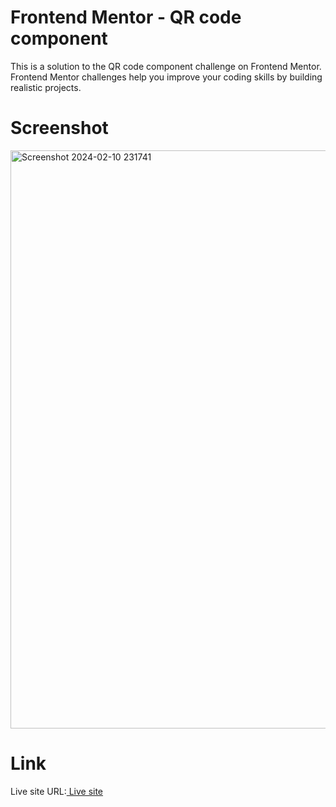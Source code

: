 # Frontend Mentor - QR code component
This is a solution to the QR code component challenge on Frontend Mentor. Frontend Mentor challenges help you improve your coding skills by building realistic projects.



# Screenshot 
<img width="925" alt="Screenshot 2024-02-10 231741" src="https://github.com/ashishsingh5319/code-challenge/assets/121296290/0f344ce1-bff2-4956-8fb7-0bf9b345a691">

# Link 
Live site URL:[ Live site ](https://ashishsingh5319.github.io/code-challenge/)





